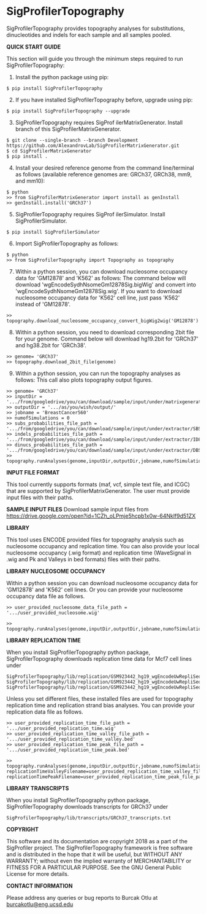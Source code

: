 # SigProfilerTopography
SigProfilerTopography provides topography analyses for substitutions, dinucleotides and indels for each sample and all samples pooled.


**QUICK START GUIDE**

This section will guide you through the minimum steps required to run SigProfilerTopography:
1. Install the python package using pip:
```
$ pip install SigProfilerTopography
```

2. If you have installed SigProfilerTopography before, upgrade using pip:
```
$ pip install SigProfilerTopography --upgrade
```

3. SigProfilerTopography requires SigProf ilerMatrixGenerator. Install branch of this SigProfilerMatrixGenerator.
```
$ git clone --single-branch --branch Development https://github.com/AlexandrovLab/SigProfilerMatrixGenerator.git
$ cd SigProfilerMatrixGenerator
$ pip install .
```
4. Install your desired reference genome from the command line/terminal as follows (available reference genomes are: GRCh37, GRCh38, mm9, and mm10):
```
$ python
>> from SigProfilerMatrixGenerator import install as genInstall
>> genInstall.install('GRCh37')
```
5. SigProfilerTopography requires SigProf ilerSimulator. Install SigProfilerSimulator.
```
$ pip install SigProfilerSimulator
```

6. Import SigProfilerTopography as follows:
```
$ python
>> from SigProfilerTopography import Topography as topography
```

7. Within a python session, you can download nucleosome occupancy data for 'GM12878' and 'K562' as follows:
The command below will download 'wgEncodeSydhNsomeGm12878Sig.bigWig' and convert  into 'wgEncodeSydhNsomeGm12878Sig.wig'.
If you want to download nucleosome occupancy data for 'K562' cell line, just pass 'K562' instead of 'GM12878'.
```
>> topography.download_nucleosome_occupancy_convert_bigWig2wig('GM12878')
```

8. Within a python session, you need to download corresponding 2bit file for your genome.
Command below will download hg19.2bit for 'GRCh37' and hg38.2bit for 'GRCh38'.
```
>> genome= 'GRCh37'
>> topography.download_2bit_file(genome)
```

9. Within a python session, you can run the topography analyses as follows:
This call also plots topography output figures.
```
>> genome= 'GRCh37'
>> inputDir = '.../from/googledrive/you/can/download/sample/input/under/matrixgenerator/'
>> outputDir = '.../as/you/wish/output/'
>> jobname = 'BreastCancer560'
>> numofSimulations = 0
>> subs_probabilities_file_path = '.../from/googledrive/you/can/download/sample/input/under/extractor/SBS96_Mutation_Probabilities.txt'
>> indels_probabilities_file_path = '.../from/googledrive/you/can/download/sample/input/under/extractor/ID83_Mutation_Probabilities.txt'
>> dinucs_probabilities_file_path = '.../from/googledrive/you/can/download/sample/input/under/extractor/DBS78_Mutation_Probabilities.txt'
>> topography.runAnalyses(genome,inputDir,outputDir,jobname,numofSimulations,subs_probabilities_file_path,indels_probabilities_file_path,dinucs_probabilities_file_path)
```

**INPUT FILE FORMAT**

This tool currently supports formats (maf, vcf, simple text file, and ICGC) that are supported by SigProfilerMatrixGenerator. The user must provide input files with their paths.

**SAMPLE INPUT FILES**
Download sample input files from
https://drive.google.com/open?id=1CZh_oLPmje5hcpb1x0w-64Nklf9d51ZX

**LIBRARY**

This tool uses ENCODE provided files for topography analysis such as nucleosome occupancy and replcation time.
You can also provide your local nucleosome occupancy (.wig format) and replication time (WaveSignal in .wig and Pk and Valleys in bed formats) files with their paths.

**LIBRARY NUCLEOSOME OCCUPANCY**

Within a python session you can download nucleosome occupancy data for 'GM12878' and 'K562' cell lines.
Or you can provide your nucleosome occupancy data file as follows.
```
>> user_provided_nucleosome_data_file_path = '.../user_provided_nucleosome.wig'

>> topography.runAnalyses(genome,inputDir,outputDir,jobname,numofSimulations,subs_probabilities_file_path,indels_probabilities_file_path,dinucs_probabilities_file_path,nucleosomeFilename=user_provided_nucleosome_data_file_path)
```

**LIBRARY REPLICATION TIME**

When you install SigProfilerTopography python package, SigProfilerTopography downloads replication time data for Mcf7 cell lines under
```
SigProfilerTopography/lib/replication/GSM923442_hg19_wgEncodeUwRepliSeqMcf7WaveSignalRep1.wig
SigProfilerTopography/lib/replication/GSM923442_hg19_wgEncodeUwRepliSeqMcf7PkRep1.bed
SigProfilerTopography/lib/replication/GSM923442_hg19_wgEncodeUwRepliSeqMcf7ValleysRep1.bed
```
Unless you set different files, these installed files are used for topography replication time and replication strand bias analyses.
You can provide your replication data file as follows.
```
>> user_provided_replication_time_file_path = '.../user_provided_replication_time.wig'
>> user_provided_replication_time_valley_file_path = '.../user_provided_replication_time_valley.bed'
>> user_provided_replication_time_peak_file_path = '.../user_provided_replication_time_peak.bed'

>> topography.runAnalyses(genome,inputDir,outputDir,jobname,numofSimulations,subs_probabilities_file_path,indels_probabilities_file_path,dinucs_probabilities_file_path,replicationTimeFilename=user_provided_replication_time_file_path, replicationTimeValleyFilename=user_provided_replication_time_valley_file_path, replicationTimePeakFilename=user_provided_replication_time_peak_file_path)
```

**LIBRARY TRANSCRIPTS**

When you install SigProfilerTopography python package, SigProfilerTopography downloads transcripts for GRCh37 under
```
SigProfilerTopography/lib/transcripts/GRCh37_transcripts.txt
```


**COPYRIGHT**

This software and its documentation are copyright 2018 as a part of the SigProfiler project.
The SigProfilerTopography framework is free software and is distributed in the hope that it will be useful, but WITHOUT ANY WARRANTY; without even the implied warranty of MERCHANTABILITY or FITNESS FOR A PARTICULAR PURPOSE.  See the GNU General Public License for more details.

**CONTACT INFORMATION**

Please address any queries or bug reports to Burcak Otlu at burcakotlu@eng.ucsd.edu
